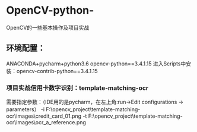 # OpenCV-python-
OpenCV的一些基本操作及项目实战

## 环境配置：
ANACONDA+pycharm+python3.6
opencv-python==3.4.1.15
进入Scripts中安装：opencv-contrib-python==3.4.1.15

### 项目实战信用卡数字识别：template-matching-ocr
需要指定参数：（IDE用的是pycharm，在左上角:run->Edit configurations -> parameters）
-i
F:\opencv_project\template-matching-ocr\images\credit_card_01.png
-t
F:\opencv_project\template-matching-ocr\images\ocr_a_reference.png

